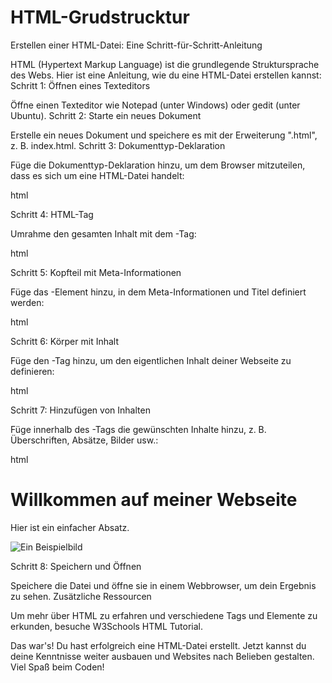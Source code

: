 # HTML-Grudstrucktur

Erstellen einer HTML-Datei: Eine Schritt-für-Schritt-Anleitung

HTML (Hypertext Markup Language) ist die grundlegende Struktursprache des Webs. Hier ist eine Anleitung, wie du eine HTML-Datei erstellen kannst:
Schritt 1: Öffnen eines Texteditors

Öffne einen Texteditor wie Notepad (unter Windows) oder gedit (unter Ubuntu).
Schritt 2: Starte ein neues Dokument

Erstelle ein neues Dokument und speichere es mit der Erweiterung ".html", z. B. index.html.
Schritt 3: Dokumenttyp-Deklaration

Füge die Dokumenttyp-Deklaration hinzu, um dem Browser mitzuteilen, dass es sich um eine HTML-Datei handelt:

html

<!DOCTYPE html>

Schritt 4: HTML-Tag

Umrahme den gesamten Inhalt mit dem <html>-Tag:

html

<!DOCTYPE html>
<html lang="en">
<!-- Der Inhalt kommt hier -->
</html>

Schritt 5: Kopfteil mit Meta-Informationen

Füge das <head>-Element hinzu, in dem Meta-Informationen und Titel definiert werden:

html

<!DOCTYPE html>
<html lang="en">
<head>
    <meta charset="UTF-8">
    <meta name="viewport" content="width=device-width, initial-scale=1.0">
    <title>Meine Webseite</title>
</head>
<!-- Der Körper kommt hier -->
</html>

Schritt 6: Körper mit Inhalt

Füge den <body>-Tag hinzu, um den eigentlichen Inhalt deiner Webseite zu definieren:

html

<!DOCTYPE html>
<html lang="en">
<head>
    <meta charset="UTF-8">
    <meta name="viewport" content="width=device-width, initial-scale=1.0">
    <title>Meine Webseite</title>
</head>
<body>
    <!-- Hier kommt dein Inhalt -->
</body>
</html>

Schritt 7: Hinzufügen von Inhalten

Füge innerhalb des <body>-Tags die gewünschten Inhalte hinzu, z. B. Überschriften, Absätze, Bilder usw.:

html

<!DOCTYPE html>
<html lang="en">
<head>
    <meta charset="UTF-8">
    <meta name="viewport" content="width=device-width, initial-scale=1.0">
    <title>Meine Webseite</title>
</head>
<body>
    <h1>Willkommen auf meiner Webseite</h1>
    <p>Hier ist ein einfacher Absatz.</p>
    <img src="bild.jpg" alt="Ein Beispielbild">
</body>
</html>

Schritt 8: Speichern und Öffnen

Speichere die Datei und öffne sie in einem Webbrowser, um dein Ergebnis zu sehen.
Zusätzliche Ressourcen

Um mehr über HTML zu erfahren und verschiedene Tags und Elemente zu erkunden, besuche W3Schools HTML Tutorial.

Das war's! Du hast erfolgreich eine HTML-Datei erstellt. Jetzt kannst du deine Kenntnisse weiter ausbauen und Websites nach Belieben gestalten. Viel Spaß beim Coden!

